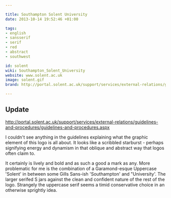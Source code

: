 ```yaml
---

title: Southampton Solent University
date: 2013-10-14 19:52:46 +01:00

tags:
- english
- sansserif
- serif
- red
- abstract
- southwest

id: solent
wiki: Southampton_Solent_University
website: www.solent.ac.uk
image: solent.gif
brand: http://portal.solent.ac.uk/support/services/external-relations/guidelines-and-procedures/guidelines-and-procedures.aspx

---
```

## Update

http://portal.solent.ac.uk/support/services/external-relations/guidelines-and-procedures/guidelines-and-procedures.aspx

I couldn't see anything in the  guidelines explaining what the graphic element of this logo is all about. It looks like a scribbled starburst - perhaps signifying energy and dynamism in that oblique and abstract way that logos often claim to.

It certainly is lively and bold and as such a good a mark as any. More problematic for me is the combination of a Garamond-esque Uppercase 'Solent' in between some Gills Sans-ish 'Southampton' and "University'. The larger serifed S jars against the clean and confident nature of the rest of the logo. Strangely the uppercase serif seems a timid conservative choice in an otherwise sprightly idea.
